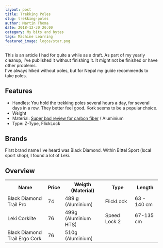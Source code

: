 ```yaml
---
layout: post
title: Trekking Poles
slug: trekking-poles
author: Martin Thoma
date: 2018-12-30 20:00
category: My bits and bytes
tags: Machine Learning
featured_image: logos/star.png
---
```

<div class="info">This is an article I had for quite a while as a draft. As part of my yearly cleanup, I've published it without finishing it. It might not be finished or have other problems.</div>
I've always hiked without poles, but for Nepal my guide recommends to take
poles.


## Features

* Handles: You hold the trekking poles several hours a day, for several days in
  a row. They better feel good. Kork seems to be a popular choice.
* Weight
* Material: [Super bad review for carbon fiber](https://www.youtube.com/watch?v=q0SfswKYOTE) / Aluminium
* Type: Z-Type, FlickLock

## Brands

First brand name I've heard was Black Diamond. Within Bittel Sport (local sport shop),
I found a lot of Leki.


## Overview

<table>
    <tr>
        <th>Name</th>
        <th>Price</th>
        <th>Weigth (Material)</th>
        <th>Type</th>
        <th>Length</th>
    </tr>
    <tr>
        <td>Black Diamond Trail Pro</td>
        <td>74</td>
        <td>489 g (Aluminium)</td>
        <td>FlickLock</td>
        <td>63 - 140 cm</td>
    </tr>
    <tr>
        <td>Leki Corklite</td>
        <td>76</td>
        <td>499g (Aluminium HTS)</td>
        <td>Speed Lock 2</td>
        <td>67-135 cm</td>
    </tr>
    <tr>
        <td>Black Diamond Trail Ergo Cork</td>
        <td>76</td>
        <td>510g (Aluminium)</td>
        <td></td>
        <td></td>
    </tr>
</table>
